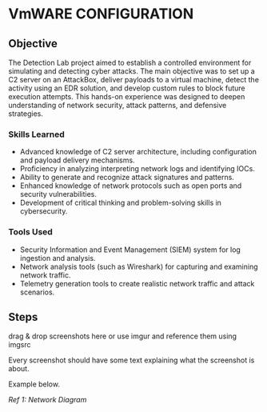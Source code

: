 # VmWARE CONFIGURATION

## Objective

The Detection Lab project aimed to establish a controlled environment for simulating and detecting cyber attacks. The main objective was to set up a C2 server on an AttackBox, deliver payloads to a virtual machine, detect the activity using an EDR solution, and develop custom rules to block future execution attempts. This hands-on experience was designed to deepen understanding of network security, attack patterns, and defensive strategies.

### Skills Learned

- Advanced knowledge of C2 server architecture, including configuration and payload delivery mechanisms.
- Proficiency in analyzing interpreting network logs and identifying IOCs.
- Ability to generate and recognize attack signatures and patterns.
- Enhanced knowledge of network protocols such as open ports and security vulnerabilities.
- Development of critical thinking and problem-solving skills in cybersecurity.

### Tools Used


- Security Information and Event Management (SIEM) system for log ingestion and analysis.
- Network analysis tools (such as Wireshark) for capturing and examining network traffic.
- Telemetry generation tools to create realistic network traffic and attack scenarios.

## Steps
drag & drop screenshots here or use imgur and reference them using imgsrc

Every screenshot should have some text explaining what the screenshot is about.

Example below.

*Ref 1: Network Diagram*
